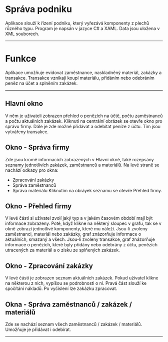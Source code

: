 # Správa podniku
Aplikace slouží k řízení podniku, který vyřezává komponenty z plechů různého typu.
Program je napsán v jazyce C# a XAML. Data jsou uložena v XML souborech.
*********************
# Funkce
Aplikace umožňuje evidovat zaměstnance, naskladněný materiál, zakázky a transakce. Transakce vznikají koupí materiálu, přidáním nebo odebráním peněz na účet a splněním zakázek. 
**********
## Hlavní okno
V něm je uživateli zobrazen přehled o penězích na účtě, počtu zaměstnanců a počtu aktuálních zakázek. Kliknutí na centrální obrázek se otevře okno pro správu firmy. 
Dále je zde možné přidávat a odebítat peníze z účtu. Tím jsou vytvářeny transakce. 
## Okno - Správa firmy
Zde jsou kromě informacích zobrazených v Hlavní okně, také rozepsány seznamy jednotlivích zakázek, zaměstnanců a materiálů.
Na levé straně se nachází odkazy pro okna:
- Zpracování zakázky
- Správa zaměstnanců
- Správa materiálu
Kliknutím na obráyek seznamu se otevře Přehled firmy.
## Okno - Přehled firmy
V levé části si uživatel zvolí jaký typ a v jakém časovém období mají být informace zobrazeny. Poté, když klikne na některý sloupec v grafu, tak se v okně zobrazí jednotlivé komponenty, které mu náleží.
Jsou-li zvoleny zaměstnanci, materiál nebo zakázky, graf znázorňuje informace o aktuálních, smazaný a všech.
Jsou-li zvoleny transakce, graf znázorňuje informace o penězích, které byly přidány nebo odebrány z účtu, penězích utracených za materiál a o zisku ze splňených zakázek.
## Okno - Zpracování zakázky 
V levé části je zobrazen seznam aktuálních zakázek. Pokud uživatel klikne na některou z nich, vypíšou se podrobnosti o ní. Pravá část slouží ke spočítání nákladů. Po vyčíslení lze zakázku zpracovat.
## Okna - Správa zaměstnanců / zakázek / materiálů
Zde se nachází seznam všech zaměstnanců / zakázek / materiálů. Umožňuje je přidávat i odebírat.
************************************



